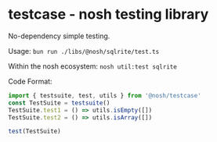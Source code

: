 # testcase - nosh testing library

No-dependency simple testing.

Usage: `bun run ./libs/@nosh/sqlrite/test.ts`

Within the nosh ecosystem: `nosh util:test sqlrite`

Code Format:
```typescript
import { testsuite, test, utils } from '@nosh/testcase'
const TestSuite = testsuite()
TestSuite.test1 = () => utils.isEmpty([])
TestSuite.test2 = () => utils.isArray([])

test(TestSuite)
```

